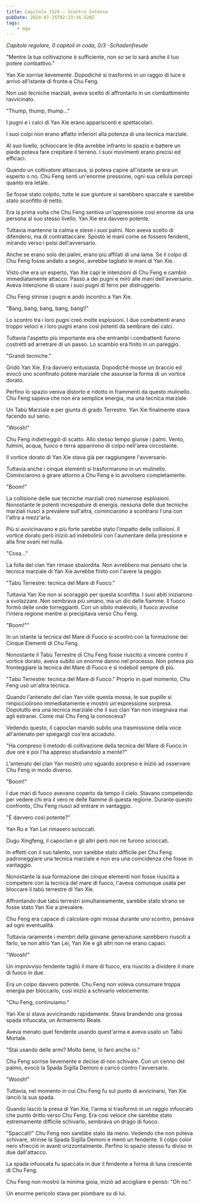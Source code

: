 ```yaml
---
title: Capitolo 1524 – Scontro Intenso
pubDate: 2024-07-25T02:13:16.520Z
tags:
    - mga
---
```



<em>Capitolo regolare,
0 capitoli in coda, 0/3
-Schadenfreude</em>


"Mentre la tua coltivazione è sufficiente, non so se lo sarà anche il tuo potere combattivo."


Yan Xie sorrise lievemente. Dopodiché si trasformò in un raggio di luce e arrivò all'istante di fronte a Chu Feng.


Non usò tecniche marziali, aveva scelto di affrontarlo in un combattimento ravvicinato.


"Thump, thump, thump..."


I pugni e i calci di Yan Xie erano appariscenti e spettacolari.


I suoi colpi non erano affatto inferiori alla potenza di una tecnica marziale.


Al suo livello, schioccare le dita avrebbe infranto lo spazio e battere un piede poteva fare crepitare il terreno. I suoi movimenti erano precisi ed efficaci.


Quando un coltivatore attaccava, si poteva capire all'istante se era un esperto o no. Chu Feng sentì un'enorme pressione, ogni sua cellula percepì quanto era letale.


Se fosse stato colpito, tutte le sue giunture si sarebbero spaccate e sarebbe stato sconfitto di netto.


Era la prima volta che Chu Feng sentiva un'oppressione così enorme da una persona al suo stesso livello. Yan Xie era davvero potente.


Tuttavia mantenne la calma e stese i suoi palmi. Non aveva scelto di difendersi, ma di contrattaccare. Spostò le mani come se fossero fendenti, mirando verso i polsi dell'avversario.


Anche se erano solo dei palmi, erano più affilati di una lama. Se il colpo di Chu Feng fosse andato a segno, avrebbe tagliato le mani di Yan Xie.


Visto che era un esperto, Yan Xie capì le intenzioni di Chu Feng e cambiò immediatamente attacco. Passò a dei pugni e mirò alle mani dell'avversario. Aveva intenzione di usare i suoi pugni di ferro per distruggerlo.


Chu Feng strinse i pugni e andò incontro a Yan Xie.


"Bang, bang, bang, bang, bang!!"


Lo scontro tra i loro pugni creò molte esplosioni. I due combattenti erano troppo veloci e i loro pugni erano così potenti da sembrare dei calci.


Tuttavia l'aspetto più importante era che entrambi i combattenti furono costretti ad arretrare di un passo. Lo scambio era finito in un pareggio.


"Grandi tecniche."


Gridò Yan Xie. Era davvero entusiasta. Dopodiché mosse un braccio ed evocò uno sconfinato potere marziale che assunse la forma di un vortice dorato.


Perfino lo spazio veniva distorto e ridotto in frammenti da questo mulinello. Chu Feng sapeva che non era semplice energia, ma una tecnica marziale.


Un Tabù Marziale e per giunta di grado Terrestre. Yan Xie finalmente stava facendo sul serio.


"Woosh!"


Chu Feng indietreggiò di scatto. Allo stesso tempo giunse i palmi. Vento, fulmini, acqua, fuoco e terra apparirono di colpo nell'area circostante.


Il vortice dorato di Yan Xie stava già per raggiungere l'avversario.


Tuttavia anche i cinque elementi si trasformarono in un mulinello. Cominciarono a girare attorno a Chu Feng e lo avvolsero completamente.


"Boom!"


La collisione delle sue tecniche marziali creò numerose esplosioni. Nonostante le potenti increspature di energia, nessuna delle due tecniche marziali riuscì a prevalere sull'altra, cominciarono a scontrarsi l'una con l'altra a mezz'aria.


Più si avvicinavano e più forte sarebbe stato l'impatto delle collisioni. Il vortice dorato però iniziò ad indebolirsi con l'aumentare della pressione e alla fine svanì nel nulla.


"Cosa..."


La folla del clan Yan rimase sbalordita. Non avrebbero mai pensato che la tecnica marziale di Yan Xie avrebbe finito con l'avere la peggio.


"Tabù Terrestre: tecnica del Mare di Fuoco."


Tuttavia Yan Xie non si scoraggiò per questa sconfitta. I suoi abiti iniziarono a svolazzare. Non sembrava più umano, ma un dio delle fiamme. Il fuoco formò delle onde torreggianti. Con un sibilo malevolo, il fuoco avvolse l'intera regione mentre si precipitava verso Chu Feng.


"Boom!""


In un istante la tecnica del Mare di Fuoco si scontrò con la formazione dei Cinque Elementi di Chu Feng.


Nonostante il Tabù Terrestre di Chu Feng fosse riuscito a vincere contro il vortice dorato, aveva subìto un enorme danno nel processo. Non poteva più fronteggiare la tecnica del Mare di Fuoco e si indebolì sempre di più.


"Tabù Terrestre: tecnica del Mare di Fuoco." Proprio in quel momento, Chu Feng usò un'altra tecnica.


Quando l'antenato del clan Yan vide questa mossa, le sue pupille si rimpicciolirono immediatamente e mostrò un'espressione sorpresa. Dopotutto era una tecnica marziale che il suo clan Yan non insegnava mai agli estranei. Come mai Chu Feng la conosceva?


Vedendo questo, il capoclan mandò subito una trasmissione della voce all'antenato per spiegargli cos'era accaduto.


"Ha compreso il metodo di coltivazione della tecnica del Mare di Fuoco in due ore e poi l'ha appreso studiandolo a mente?"


L'antenato del clan Yan mostrò uno sguardo sorpreso e iniziò ad osservare Chu Feng in modo diverso.


"Boom!"


I due mari di fuoco avevano coperto da tempo il cielo. Stavano competendo per vedere chi era il vero re delle fiamme di questa regione. Durante questo confronto, Chu Feng riuscì ad entrare in vantaggio.


"È davvero così potente?"


Yan Ru e Yan Lei rimasero scioccati.


Dugu Xingfeng, il capoclan e gli altri però non ne furono scioccati.


In effetti con il suo talento, non sarebbe stato difficile per Chu Feng padroneggiare una tecnica marziale e non era una coincidenza che fosse in vantaggio.


Nonostante la sua formazione dei cinque elementi non fosse riuscita a competere con la tecnica del mare di fuoco, l'aveva comunque usata per bloccare il tabù terrestre di Yan Xie.


Affrontando due tabù terrestri simultaneamente, sarebbe stato strano se fosse stato Yan Xie a prevalere.


Chu Feng era capace di calcolare ogni mossa durante uno scontro, pensava ad ogni eventualità.


Tuttavia raramente i membri della giovane generazione sarebbero riusciti a farlo, se non altro Yan Lei, Yan Xie e gli altri non ne erano capaci.


"Woosh!"


Un improvviso fendente tagliò il mare di fuoco, era riuscito a dividere il mare di fuoco in due.


Era un colpo davvero potente. Chu Feng non voleva consumare troppa energia per bloccarlo, così iniziò a schivarlo velocemente.


"Chu Feng, continuiamo."


Yan Xie si stava avvicinando rapidamente. Stava brandendo una grossa spada infuocata, un Armamento Reale.


Aveva menato quel fendente usando quest'arma e aveva usato un Tabù Mortale.


"Stai usando delle armi? Molto bene, lo farò anche io."


Chu Feng sorrise lievemente e decise di non schivare. Con un cenno del palmo, evocò la Spada Sigilla Demoni e caricò contro l'avversario.


"Woosh!"


Tuttavia, nel momento in cui Chu Feng fu sul punto di avvicinarsi, Yan Xie lanciò la sua spada.


Quando lasciò la presa di Yan Xie, l'arma si trasformò in un raggio infuocato che puntò dritto verso Chu Feng. Era così veloce che sarebbe stato estremamente difficile schivarlo, sembrava un drago di fuoco.


"Spaccati!" Chu Feng non sarebbe stato da meno. Vedendo che non poteva schivare, strinse la Spada Sigilla Demoni e menò un fendente. Il colpo color nero sfrecciò in avanti orizzontalmente. Perfino lo spazio stesso fu diviso in due dall'attacco.


La spada infuocata fu spaccata in due il fendente a forma di luna crescente di Chu Feng.


Chu Feng non mostrò la minima gioia, iniziò ad accigliare e pensò: "Oh no."


Un enorme pericolo stava per piombare su di lui.
                                


                                



